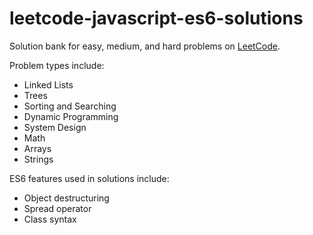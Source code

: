 # leetcode-javascript-es6-solutions

Solution bank for easy, medium, and hard problems on [LeetCode](https://leetcode.com/problemset/all/).

Problem types include:
* Linked Lists
* Trees
* Sorting and Searching
* Dynamic Programming
* System Design
* Math
* Arrays
* Strings

ES6 features used in solutions include:

* Object destructuring
* Spread operator
* Class syntax
